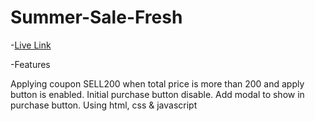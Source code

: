 # Summer-Sale-Fresh

-[Live Link](https://sparkly-donut-6283ea.netlify.app/)


-Features

Applying coupon SELL200 when total price is more than 200 and apply button is enabled.
Initial purchase button disable.
Add modal to show in purchase button.
Using html, css & javascript
